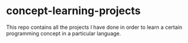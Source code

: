 # concept-learning-projects
This repo contains all the projects I have done in order to learn a certain programming concept in a particular language.
